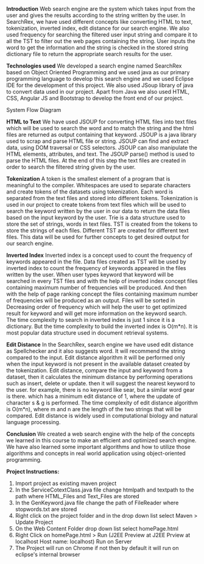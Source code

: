 **Introduction**
Web search engine are the system which takes input from the user and gives the results according to the string written by the user. In SearchRex, we have used different concepts like converting HTML to text, tokenization, inverted index, edit distance for our search engine. We also used frequency for searching the filtered user input string and compare it to all the TST to filter out the web pages containing the string. User inputs the word to get the information and the string is checked in the stored string dictionary file to return the appropriate search results for the user.

**Technologies used**
We developed a search engine named SearchRex based on Object Oriented Programming and we used java as our primary programming language to develop this search engine and we used Eclipse IDE for the development of this project. We also used JSoup library of java to convert data used in our project. Apart from Java we also used HTML, CSS, Angular JS and Bootstrap to develop the front end of our project.

System Flow Diagram

**HTML to Text**
We have used JSOUP for converting HTML files into text files which will be used to search the word and to match the string and the html files are returned as output containing that keyword. JSOUP is a java library used to scrap and parse HTML file or string. JSOUP can find and extract data, using DOM traversal or CSS selectors. JSOUP can also manipulate the HTML elements, attributes, and text. The JSOUP parse() method is used to parse the HTML files. At the end of this step the text files are created in order to search the filtered string given by the user.

**Tokenization**
A token is the smallest element of a program that is meaningful to the compiler. Whitespaces are used to separate characters and create tokens of the datasets using tokenization. Each word is separated from the text files and stored into different tokens. Tokenization is used in our project to create tokens from text files which will be used to search the keyword written by the user in our data to return the data files based on the input keyword by the user. Trie is a data structure used to store the set of strings, words in text files. TST is created from the tokens to store the strings of each files. Different TST are created for different text files. This data will be used for further concepts to get desired output for our search engine. 

**Inverted Index**
Inverted index is a concept used to count the frequency of keywords appeared in the file. Data files created as TST will be used by inverted index to count the frequency of keywords appeared in the files written by the user. When user types keyword that keyword will be searched in every TST files and with the help of inverted index concept files containing maximum number of frequencies will be produced. And then with the help of page ranking concept the files containing maximum number of frequencies will be produced as an output. Files will be sorted in Decreasing order of frequency which will help the user to get optimized result for keyword and will get more information on the keyword search. The time complexity to search in inverted index is just 1 since it is a dictionary. But the time complexity to build the inverted index is O(m*n). It is most popular data structure used in document retrieval systems.

**Edit Distance**
In the SearchRex, search engine we have used edit distance as Spellchecker and it also suggests word. It will recommend the string compared to the input. Edit distance algorithm it will be performed only when the input keyword is not present in the available dataset created by the tokenization. Edit distance, compare the input and keyword from a dataset, then it calculates the minimum distance by performing operations such as insert, delete or update. then it will suggest the nearest keyword to the user. for example, there is no keyword like sear, but a similar word gear is there. which has a minimum edit distance of 1, where the update of character s & g is performed. The time complexity of edit distance algorithm is O(m*n), where m and n are the length of the two strings that will be compared. Edit distance is widely used in computational biology and natural language processing.

**Conclusion**
We created a web search engine with the help of the concepts we learned in this course to make an efficient and optimized search engine. We have also learned some important algorithms and how to utilize those algorithms and concepts in real world application using object-oriented programming.

**Project Instructions:**
1. Import project as existing maven project
2. In the ServiceCotextClass.java file change htmlpath and textpath to the path where HTML_Files and Text_Files are stored
3. In the GenKeyword.java file change the path of FileReader where stopwords.txt are stored
3. Right click on the project folder and in the drop down list select Maven > Update Project
4. On the Web Content Folder drop down list select homePage.html 
5. Right Click on homePage.html > Run (J2EE Preview at J2EE Prview at localhost Host name: localhost) Run on Server 
6. The Project will run on Chrome if not then by default it will run on eclipse's internal browser

